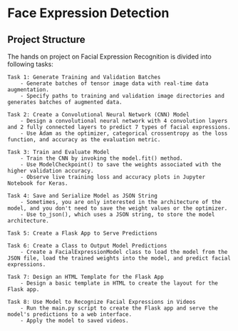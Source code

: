 # Face Expression Detection

## Project Structure
The hands on project on Facial Expression Recognition is divided into following tasks:
	
	Task 1: Generate Training and Validation Batches
		- Generate batches of tensor image data with real-time data augmentation.
		- Specify paths to training and validation image directories and generates batches of augmented data.
	
	Task 2: Create a Convolutional Neural Network (CNN) Model
		- Design a convolutional neural network with 4 convolution layers and 2 fully connected layers to predict 7 types of facial expressions.
		- Use Adam as the optimizer, categorical crossentropy as the loss function, and accuracy as the evaluation metric.
	
	Task 3: Train and Evaluate Model
		- Train the CNN by invoking the model.fit() method.
		- Use ModelCheckpoint() to save the weights associated with the higher validation accuracy.
		- Observe live training loss and accuracy plots in Jupyter Notebook for Keras.
	
	Task 4: Save and Serialize Model as JSON String
		- Sometimes, you are only interested in the architecture of the model, and you don't need to save the weight values or the optimizer.
		- Use to_json(), which uses a JSON string, to store the model architecture.
	
	Task 5: Create a Flask App to Serve Predictions

	Task 6: Create a Class to Output Model Predictions
		- Create a FacialExpressionModel class to load the model from the JSON file, load the trained weights into the model, and predict facial expressions.
	
	Task 7: Design an HTML Template for the Flask App
		- Design a basic template in HTML to create the layout for the Flask app.

	Task 8: Use Model to Recognize Facial Expressions in Videos
		- Run the main.py script to create the Flask app and serve the model's predictions to a web interface.
		- Apply the model to saved videos.